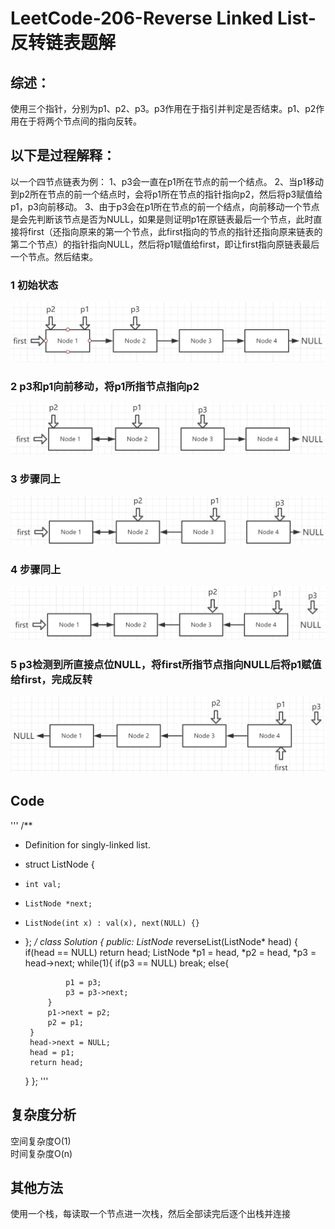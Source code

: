 # LeetCode-206-Reverse Linked List-反转链表题解
## 综述：
使用三个指针，分别为p1、p2、p3。p3作用在于指引并判定是否结束。p1、p2作用在于将两个节点间的指向反转。

## 以下是过程解释：
以一个四节点链表为例：
1、p3会一直在p1所在节点的前一个结点。
2、当p1移动到p2所在节点的前一个结点时，会将p1所在节点的指针指向p2，然后将p3赋值给p1，p3向前移动。
3、由于p3会在p1所在节点的前一个结点，向前移动一个节点是会先判断该节点是否为NULL，如果是则证明p1在原链表最后一个节点，此时直接将first（还指向原来的第一个节点，此first指向的节点的指针还指向原来链表的第二个节点）的指针指向NULL，然后将p1赋值给first，即让first指向原链表最后一个节点。然后结束。
### 1 初始状态
![avatar](https://github.com/JakeChanFangZiyuan20/MyLeetCode/blob/master/%E9%93%BE%E8%A1%A8%E7%B1%BB/img/206-1.png)
### 2 p3和p1向前移动，将p1所指节点指向p2
![avatar](https://github.com/JakeChanFangZiyuan20/MyLeetCode/blob/master/%E9%93%BE%E8%A1%A8%E7%B1%BB/img/206-2.png)
### 3 步骤同上
![avatar](https://github.com/JakeChanFangZiyuan20/MyLeetCode/blob/master/%E9%93%BE%E8%A1%A8%E7%B1%BB/img/206-3.png)
### 4 步骤同上
![avatar](https://github.com/JakeChanFangZiyuan20/MyLeetCode/blob/master/%E9%93%BE%E8%A1%A8%E7%B1%BB/img/206-4.png)
### 5 p3检测到所直接点位NULL，将first所指节点指向NULL后将p1赋值给first，完成反转
![avatar](https://github.com/JakeChanFangZiyuan20/MyLeetCode/blob/master/%E9%93%BE%E8%A1%A8%E7%B1%BB/img/206-5.png)

## Code
'''
/**
 * Definition for singly-linked list.
 * struct ListNode {
 *     int val;
 *     ListNode *next;
 *     ListNode(int x) : val(x), next(NULL) {}
 * };
 */
class Solution {
public:
    ListNode* reverseList(ListNode* head) {
        if(head == NULL) return head;
        ListNode *p1 = head, *p2 = head, *p3 = head->next;
        while(1){
            if(p3 == NULL)
                break;
            else{

                p1 = p3;
                p3 = p3->next;
            }
            p1->next = p2;
            p2 = p1;
        }
        head->next = NULL;
        head = p1;
        return head;
    }
};
'''

## 复杂度分析
空间复杂度O(1)  
时间复杂度O(n)

## 其他方法
使用一个栈，每读取一个节点进一次栈，然后全部读完后逐个出栈并连接
